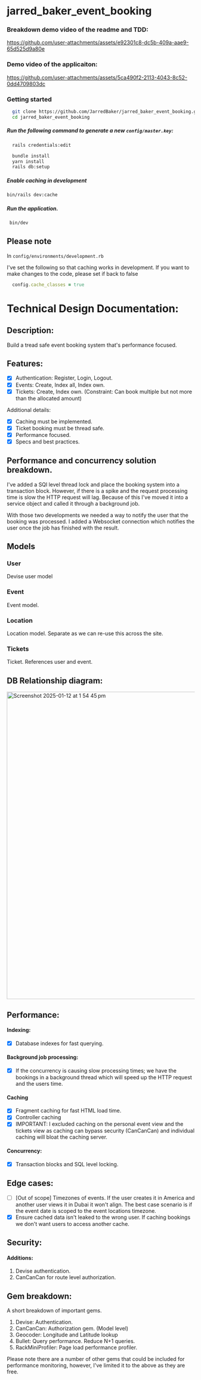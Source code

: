 # jarred_baker_event_booking

### Breakdown demo video of the readme and TDD: 

https://github.com/user-attachments/assets/e92301c8-dc5b-409a-aae9-65d525d9a80e

### Demo video of the applicaiton: 

https://github.com/user-attachments/assets/5ca490f2-2113-4043-8c52-0dd4709803dc

### Getting started

```bash
  git clone https://github.com/JarredBaker/jarred_baker_event_booking.git
  cd jarred_baker_event_booking
  ```
##### Run the following command to generate a new `config/master.key`:
```bash
  rails credentials:edit
```
```bash
  bundle install
  yarn install
  rails db:setup
```

##### Enable caching in development
```bash
bin/rails dev:cache
```

##### Run the application. 

```bash
 bin/dev
```

## Please note

In `config/environments/development.rb`

I've set the following so that caching works in development. If you want to make changes to the code, please set if back to false

```ruby
  config.cache_classes = true
```

# Technical Design Documentation: 

## Description:

Build a tread safe event booking system that's performance focused.

## Features: 

- [x] Authentication: Register, Login, Logout.
- [x] Events: Create, Index all, Index own. 
- [x] Tickets: Create, Index own. (Constraint: Can book multiple but not more than the allocated amount)

Additional details: 

- [x] Caching must be implemented. 
- [x] Ticket booking must be thread safe. 
- [x] Performance focused. 
- [x] Specs and best practices. 

## Performance and concurrency solution breakdown. 

I've added a SQl level thread lock and place the booking system into a transaction block. However, if there is a spike and the request processing time is slow the HTTP request will lag. 
Because of this I've moved it into a service object and called it through a background job. 

With those two developments we needed a way to notify the user that the booking was processed. I added a Websocket connection which notifies the user once the job has finished with the result.

## Models
### User
Devise user model

### Event
Event model.

### Location
Location model. Separate as we can re-use this across the site.

### Tickets
Ticket. References user and event.

## DB Relationship diagram:

<img width="824" alt="Screenshot 2025-01-12 at 1 54 45 pm" src="https://github.com/user-attachments/assets/ccc69406-1db8-4b75-b6b6-c219b294aa8e" />

## Performance: 
#### Indexing: 
- [x] Database indexes for fast querying.

#### Background job processing: 
- [x] If the concurrency is causing slow processing times; we have the bookings in a background thread which will speed up the HTTP request and the users time. 

#### Caching
- [x] Fragment caching for fast HTML load time. 
- [x] Controller caching
- [x] IMPORTANT: I excluded caching on the personal event view and the tickets view as caching can bypass security (CanCanCan) and individual caching will bloat the caching server.

#### Concurrency:
- [x] Transaction blocks and SQL level locking.

## Edge cases:
- [ ] [Out of scope] Timezones of events. If the user creates it in America and another user views it in Dubai it won't align. The best case scenario is if the event date is scoped to the event locations timezone. 
- [x] Ensure cached data isn't leaked to the wrong user. If caching bookings we don't want users to access another cache.  

## Security:
#### Additions: 
1. Devise authentication. 
2. CanCanCan for route level authorization.

## Gem breakdown:

A short breakdown of important gems.

1. Devise: Authentication. 
2. CanCanCan: Authorization gem. (Model level)
3. Geocoder: Longitude and Latitude lookup
4. Bullet: Query performance. Reduce N+1 queries. 
5. RackMiniProfiler: Page load performance profiler. 

Please note there are a number of other gems that could be included for performance monitoring, however, I've limited it to the above as they are free.
